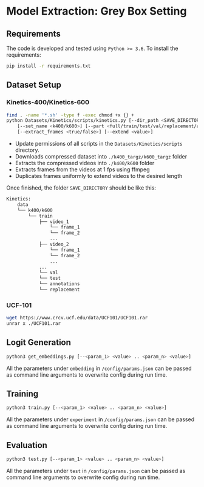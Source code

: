 # Model Extraction: Grey Box Setting

## Requirements

The code is developed and tested using `Python >= 3.6`. To install the requirements:

```bash
pip install -r requirements.txt
```

## Dataset Setup

### Kinetics-400/Kinetics-600


```bash
find . -name '*.sh' -type f -exec chmod +x {} + 
python Datasets/Kinetics/scripts/kinetics.py [--dir_path <SAVE_DIRECTORY_PATH>]
    [--set_name <k400/k600>] [--part <full/train/test/val/replacement/annotations>] [--max_workers <value>] 
    [--extract_frames <true/false>] [--extend <value>]
```
- Update permissions of all scripts in the `Datasets/Kinetics/scripts` directory.
- Downloads compressed dataset into `./k400_targz/k600_targz` folder
- Extracts the compressed videos into `./k400/k600` folder
- Extracts frames from the videos at 1 fps using ffmpeg
- Duplicates frames uniformly to extend videos to the desired length

Once finished, the folder `SAVE_DIRECTORY` should be like this:

``` bash
Kinetics:
    data  
    └── k400/k600
        └── train
            ├── video_1
                └── frame_1
                └── frame_2
                ...
            ├── video_2
                └── frame_1
                └── frame_2
                ...
            ...
            └── val
            └── test
            └── annotations
            └── replacement
```

### UCF-101

```bash 
wget https://www.crcv.ucf.edu/data/UCF101/UCF101.rar
unrar x ./UCF101.rar
``` 

## Logit Generation

```bash
python3 get_embeddings.py [--<param_1> <value> .. <param_n> <value>]
```
All the parameters under `embedding` in `/config/params.json` can be passed as command line arguments to overwrite config during run time.

## Training

```bash
python3 train.py [--<param_1> <value> .. <param_n> <value>]
```
All the parameters under `experiment` in `/config/params.json` can be passed as command line arguments to overwrite config during run time.

## Evaluation

```bash
python3 test.py [--<param_1> <value> .. <param_n> <value>]
```

All the parameters under `test` in `/config/params.json` can be passed as command line arguments to overwrite config during run time.
